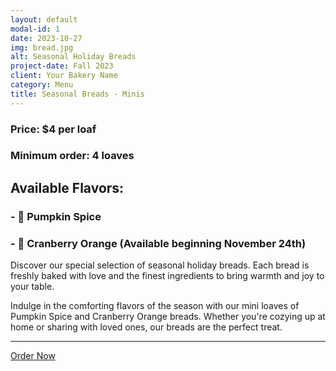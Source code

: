 ```yaml
---
layout: default
modal-id: 1
date: 2023-10-27
img: bread.jpg
alt: Seasonal Holiday Breads
project-date: Fall 2023
client: Your Bakery Name
category: Menu
title: Seasonal Breads - Minis
---
```


### **Price:** $4 per loaf
### **Minimum order:** 4 loaves

## **Available Flavors:**
### - 🎃 **Pumpkin Spice**
### - 🍊 **Cranberry Orange** (Available beginning November 24th)

Discover our special selection of seasonal holiday breads. Each bread is freshly baked with love and the finest ingredients to bring warmth and joy to your table.

Indulge in the comforting flavors of the season with our mini loaves of Pumpkin Spice and Cranberry Orange breads. Whether you're cozying up at home or sharing with loved ones, our breads are the perfect treat.

--- 

[Order Now](#) <!-- Replace '#' with the link to your ordering page -->
